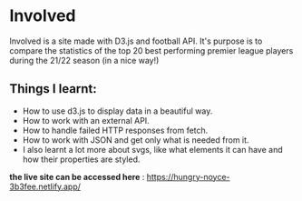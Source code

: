 # Involved
Involved is a site made with D3.js and football API. 
It's purpose is to compare the statistics of the top 20 best performing premier league players during the 21/22 season (in a nice way!)

## Things I learnt:

- How to use d3.js to display data in a beautiful way.
- How to work with an external API.
- How to handle failed HTTP responses from fetch.
- How to work with JSON and get only what is needed from it.
- I also learnt a lot more about svgs, like what elements it can have and how their properties are styled.

**the live site can be accessed here** : https://hungry-noyce-3b3fee.netlify.app/
